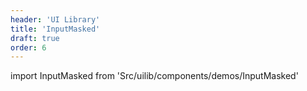 ```yaml
---
header: 'UI Library'
title: 'InputMasked'
draft: true
order: 6
---
```


import InputMasked from 'Src/uilib/components/demos/InputMasked'

<InputMasked />

<!--
  ATTENTION: This file is auto generated by using "makeDemosFactory".
  Do not change the content!
-->
